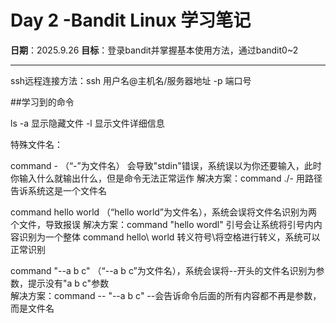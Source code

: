 # Day 2 -Bandit Linux 学习笔记

**日期**：2025.9.26
**目标**：登录bandit并掌握基本使用方法，通过bandit0~2

---

ssh远程连接方法：ssh 用户名@主机名/服务器地址 -p 端口号

##学习到的命令

ls	-a  显示隐藏文件
	-l   显示文件详细信息

特殊文件名：

command - （“-”为文件名） 会导致"stdin"错误，系统误以为你还要输入，此时你输入什么就输出什么，但是命令无法正常运作
解决方案：command ./- 		用路径告诉系统这是一个文件名

command hello world （“hello world”为文件名），系统会误将文件名识别为两个文件，导致报误
解决方案：command "hello wordl"		引号会让系统将引号内内容识别为一个整体
		   command hello\ world		转义符号\将空格进行转义，系统可以正常识别

command "--a b c"  （“--a b c”为文件名），系统会误将--开头的文件名识别为参数，提示没有"a  b  c"参数  
解决方案：command -- "--a b c"		--会告诉命令后面的所有内容都不再是参数，而是文件名	
